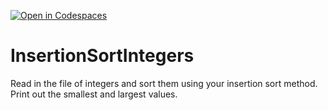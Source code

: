 [![Open in Codespaces](https://classroom.github.com/assets/launch-codespace-2972f46106e565e64193e422d61a12cf1da4916b45550586e14ef0a7c637dd04.svg)](https://classroom.github.com/open-in-codespaces?assignment_repo_id=15663797)
# InsertionSortIntegers
Read in the file of integers and sort them using your insertion sort method. Print out the smallest and largest values.
